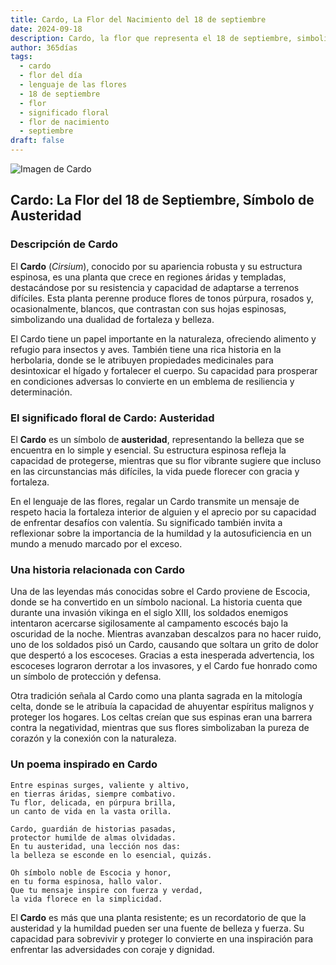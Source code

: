 ```yaml
---
title: Cardo, La Flor del Nacimiento del 18 de septiembre
date: 2024-09-18
description: Cardo, la flor que representa el 18 de septiembre, simboliza Austeridad. Descubre su fascinante historia, significado en el lenguaje de las flores y una poesía que celebra su belleza.
author: 365días
tags:
  - cardo
  - flor del día
  - lenguaje de las flores
  - 18 de septiembre
  - flor
  - significado floral
  - flor de nacimiento
  - septiembre
draft: false
---
```


![Imagen de Cardo](https://cdn.pixabay.com/photo/2018/07/05/02/49/thistle-3517440_640.jpg#center)


## Cardo: La Flor del 18 de Septiembre, Símbolo de Austeridad

### Descripción de Cardo

El **Cardo** (_Cirsium_), conocido por su apariencia robusta y su estructura espinosa, es una planta que crece en regiones áridas y templadas, destacándose por su resistencia y capacidad de adaptarse a terrenos difíciles. Esta planta perenne produce flores de tonos púrpura, rosados y, ocasionalmente, blancos, que contrastan con sus hojas espinosas, simbolizando una dualidad de fortaleza y belleza.

El Cardo tiene un papel importante en la naturaleza, ofreciendo alimento y refugio para insectos y aves. También tiene una rica historia en la herbolaria, donde se le atribuyen propiedades medicinales para desintoxicar el hígado y fortalecer el cuerpo. Su capacidad para prosperar en condiciones adversas lo convierte en un emblema de resiliencia y determinación.

### El significado floral de Cardo: Austeridad

El **Cardo** es un símbolo de **austeridad**, representando la belleza que se encuentra en lo simple y esencial. Su estructura espinosa refleja la capacidad de protegerse, mientras que su flor vibrante sugiere que incluso en las circunstancias más difíciles, la vida puede florecer con gracia y fortaleza.

En el lenguaje de las flores, regalar un Cardo transmite un mensaje de respeto hacia la fortaleza interior de alguien y el aprecio por su capacidad de enfrentar desafíos con valentía. Su significado también invita a reflexionar sobre la importancia de la humildad y la autosuficiencia en un mundo a menudo marcado por el exceso.

### Una historia relacionada con Cardo

Una de las leyendas más conocidas sobre el Cardo proviene de Escocia, donde se ha convertido en un símbolo nacional. La historia cuenta que durante una invasión vikinga en el siglo XIII, los soldados enemigos intentaron acercarse sigilosamente al campamento escocés bajo la oscuridad de la noche. Mientras avanzaban descalzos para no hacer ruido, uno de los soldados pisó un Cardo, causando que soltara un grito de dolor que despertó a los escoceses. Gracias a esta inesperada advertencia, los escoceses lograron derrotar a los invasores, y el Cardo fue honrado como un símbolo de protección y defensa.

Otra tradición señala al Cardo como una planta sagrada en la mitología celta, donde se le atribuía la capacidad de ahuyentar espíritus malignos y proteger los hogares. Los celtas creían que sus espinas eran una barrera contra la negatividad, mientras que sus flores simbolizaban la pureza de corazón y la conexión con la naturaleza.

### Un poema inspirado en Cardo

```
Entre espinas surges, valiente y altivo,  
en tierras áridas, siempre combativo.  
Tu flor, delicada, en púrpura brilla,  
un canto de vida en la vasta orilla.

Cardo, guardián de historias pasadas,  
protector humilde de almas olvidadas.  
En tu austeridad, una lección nos das:  
la belleza se esconde en lo esencial, quizás.

Oh símbolo noble de Escocia y honor,  
en tu forma espinosa, hallo valor.  
Que tu mensaje inspire con fuerza y verdad,  
la vida florece en la simplicidad.
```

El **Cardo** es más que una planta resistente; es un recordatorio de que la austeridad y la humildad pueden ser una fuente de belleza y fuerza. Su capacidad para sobrevivir y proteger lo convierte en una inspiración para enfrentar las adversidades con coraje y dignidad.

